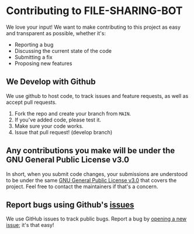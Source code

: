 # Contributing to FILE-SHARING-BOT
We love your input! We want to make contributing to this project as easy and transparent as possible, whether it's:

- Reporting a bug
- Discussing the current state of the code
- Submitting a fix
- Proposing new features

## We Develop with Github
We use github to host code, to track issues and feature requests, as well as accept pull requests.

1. Fork the repo and create your branch from `MAIN`.
2. If you've added code, please test it.
3. Make sure your code works.
4. Issue that pull request! (develop branch)

## Any contributions you make will be under the GNU General Public License v3.0
In short, when you submit code changes, your submissions are understood to be under the same [GNU General Public License v3.0](https://github.com/Sahil0976/File-Sharing-Bot/blob/main/LICENSE) that covers the project. Feel free to contact the maintainers if that's a concern.

## Report bugs using Github's [issues](https://github.com/Sahil0976/File-Sharing-Bot/issues)
We use GitHub issues to track public bugs. Report a bug by [opening a new issue](https://github.com/Sahil0976/File-Sharing-Bot/issues); it's that easy!

